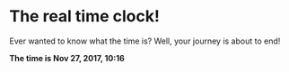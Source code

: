 # The real time clock!

Ever wanted to know what the time is? Well, your journey is about to end!

**The time is Nov 27, 2017, 10:16**